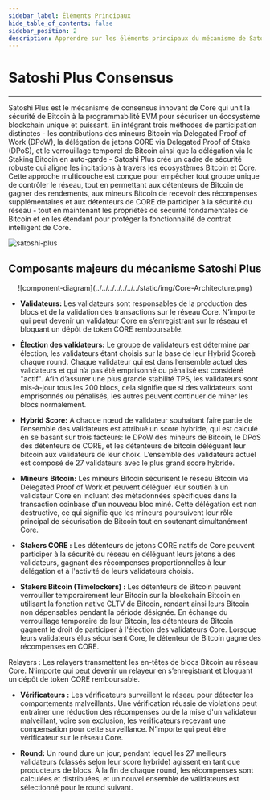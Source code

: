 ```yaml
---
sidebar_label: Éléments Principaux
hide_table_of_contents: false
sidebar_position: 2
description: Apprendre sur les éléments principaux du mécanisme de Satoshi Plus
---
```


# Satoshi Plus Consensus

---

Satoshi Plus est le mécanisme de consensus innovant de Core qui unit la sécurité de Bitcoin à la programmabilité EVM pour sécuriser un écosystème blockchain unique et puissant. En intégrant trois méthodes de participation distinctes - les contributions des mineurs Bitcoin via Delegated Proof of Work (DPoW), la délégation de jetons CORE via Delegated Proof of Stake (DPoS), et le verrouillage temporel de Bitcoin ainsi que la délégation via le Staking Bitcoin en auto-garde - Satoshi Plus crée un cadre de sécurité robuste qui aligne les incitations à travers les écosystèmes Bitcoin et Core. Cette approche multicouche est conçue pour empêcher tout groupe unique de contrôler le réseau, tout en permettant aux détenteurs de Bitcoin de gagner des rendements, aux mineurs Bitcoin de recevoir des récompenses supplémentaires et aux détenteurs de CORE de participer à la sécurité du réseau - tout en maintenant les propriétés de sécurité fondamentales de Bitcoin et en les étendant pour protéger la fonctionnalité de contrat intelligent de Core.

![satoshi-plus](../../../../../../../static/img/staoshi-plus/consensus-components.png)

## Composants majeurs du mécanisme Satoshi Plus

<p align="center">
![component-diagram](../../../../../../../static/img/Core-Architecture.png)
</p>

* **Validateurs:** Les validateurs sont responsables de la production des blocs et de la validation des transactions sur le réseau Core. N’importe qui peut devenir un validateur Core en s’enregistrant sur le réseau et bloquant un dépôt de token CORE remboursable.

* **Élection des validateurs:** Le groupe de validateurs est déterminé par élection, les validateurs étant choisis sur la base de leur Hybrid Scoreà chaque round. Chaque validateur qui est dans l’ensemble actuel des validateurs et qui n’a pas été emprisonné ou pénalisé est considéré "actif". Afin d’assurer une plus grande stabilité TPS, les validateurs sont mis-à-jour tous les 200 blocs, cela signifie que si des validateurs sont emprisonnés ou pénalisés, les autres peuvent continuer de miner les blocs normalement.

* **Hybrid Score:** A chaque nœud de validateur souhaitant faire partie de l’ensemble des validateurs est attribué un score hybride, qui est calculé en se basant sur trois facteurs: le DPoW des mineurs de Bitcoin, le DPoS des détenteurs de CORE, et les détenteurs de bitcoin déléguant leur bitcoin aux validateurs de leur choix. L’ensemble des validateurs actuel est composé de 27 validateurs avec le plus grand score hybride.

* **Mineurs Bitcoin:** Les mineurs Bitcoin sécurisent le réseau Bitcoin via Delegated Proof of Work et peuvent déléguer leur soutien à un validateur Core en incluant des métadonnées spécifiques dans la transaction coinbase d'un nouveau bloc miné. Cette délégation est non destructive, ce qui signifie que les mineurs poursuivent leur rôle principal de sécurisation de Bitcoin tout en soutenant simultanément Core.

* **Stakers CORE :** Les détenteurs de jetons CORE natifs de Core peuvent participer à la sécurité du réseau en déléguant leurs jetons à des validateurs, gagnant des récompenses proportionnelles à leur délégation et à l'activité de leurs validateurs choisis.

* **Stakers Bitcoin (Timelockers) :** Les détenteurs de Bitcoin peuvent verrouiller temporairement leur Bitcoin sur la blockchain Bitcoin en utilisant la fonction native CLTV de Bitcoin, rendant ainsi leurs Bitcoin non dépensables pendant la période désignée. En échange du verrouillage temporaire de leur Bitcoin, les détenteurs de Bitcoin gagnent le droit de participer à l'élection des validateurs Core. Lorsque leurs validateurs élus sécurisent Core, le détenteur de Bitcoin gagne des récompenses en CORE.

Relayers : Les relayers transmettent les en-têtes de blocs Bitcoin au réseau Core. N’importe qui peut devenir un relayeur en s’enregistrant et bloquant un dépôt de token CORE remboursable.

* **Vérificateurs :** Les vérificateurs surveillent le réseau pour détecter les comportements malveillants. Une vérification réussie de violations peut entraîner une réduction des récompenses ou de la mise d'un validateur malveillant, voire son exclusion, les vérificateurs recevant une compensation pour cette surveillance. N’importe qui peut être vérificateur sur le réseau Core.

* **Round:** Un round dure un jour, pendant lequel les 27 meilleurs validateurs (classés selon leur score hybride) agissent en tant que producteurs de blocs. À la fin de chaque round, les récompenses sont calculées et distribuées, et un nouvel ensemble de validateurs est sélectionné pour le round suivant.